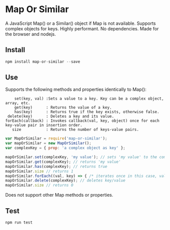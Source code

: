 # Map Or Similar
A JavaScript Map() or a Similar() object if Map is not available.
Supports complex objects for keys.
Highly performant.
No dependencies.
Made for the browser and nodejs.

## Install
```javascript
npm install map-or-similar --save
```

## Use
Supports the following methods and properties identically to Map():

```Slim
    set(key, val) :Sets a value to a key. Key can be a complex object, array, etc.
    get(key)      : Returns the value of a key.
    has(key)      : Returns true if the key exists, otherwise false.
 delete(key)      : Deletes a key and its value.
forEach(callback) : Invokes callback(val, key, object) once for each key-value pair in insertion order.
   size           : Returns the number of keys-value pairs.
```

```javascript
var MapOrSimilar = require('map-or-similar');
var mapOrSimilar = new MapOrSimilar();
var complexKey = { prop: 'a complex object as key' };

mapOrSimilar.set(complexKey, 'my value'); // sets 'my value' to the complex key { prop: 'a complex object as key' }
mapOrSimilar.get(complexKey); // returns 'my value'
mapOrSimilar.has(complexKey); // returns true
mapOrSimilar.size // returns 1
mapOrSimilar.forEach((val, key) => { /* iterates once in this case, val is 'my value', key is { prop: 'a complex object as key' }*/});
mapOrSimilar.delete(complexKey); // deletes key/value
mapOrSimilar.size // returns 0
```

Does not support other Map methods or properties.

## Test
```javascript
npm run test
```